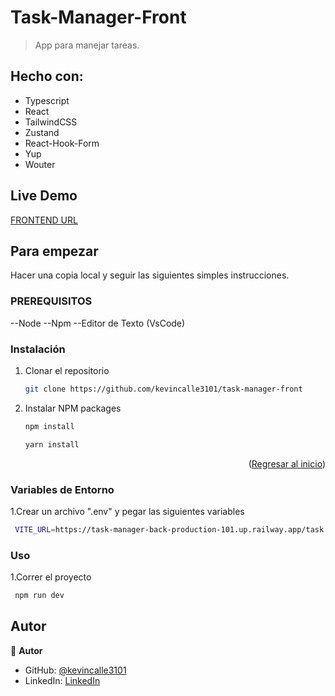 ﻿<a name="readme-top"></a>

# Task-Manager-Front

> App para manejar tareas.

## Hecho con:
- Typescript
- React
- TailwindCSS
- Zustand
- React-Hook-Form
- Yup
- Wouter

## Live Demo

[FRONTEND URL](https://task-manager-front-eigqeonfr-kevincalles-projects.vercel.app/)

## Para empezar

Hacer una copia local y seguir las siguientes simples instrucciones.

### PREREQUISITOS

--Node 
--Npm 
--Editor de Texto (VsCode)

### Instalación

1. Clonar el repositorio
   ```sh
   git clone https://github.com/kevincalle3101/task-manager-front
   ```
2. Instalar NPM packages
   ```sh
   npm install
   ```
   ```sh
   yarn install
   ```

<p align="right">(<a href="#readme-top">Regresar al inicio</a>)</p>

### Variables de Entorno

1.Crear un archivo ".env" y pegar las siguientes variables
```sh
 VITE_URL=https://task-manager-back-production-101.up.railway.app/task
```

### Uso

1.Correr el proyecto

```sh
 npm run dev
```

## Autor

👤 **Autor**

- GitHub: [@kevincalle3101](https://github.com/kevincalle3101)
- LinkedIn: [LinkedIn](https://www.linkedin.com/in/kevin-calle-mendoza-53935b273/)
 
